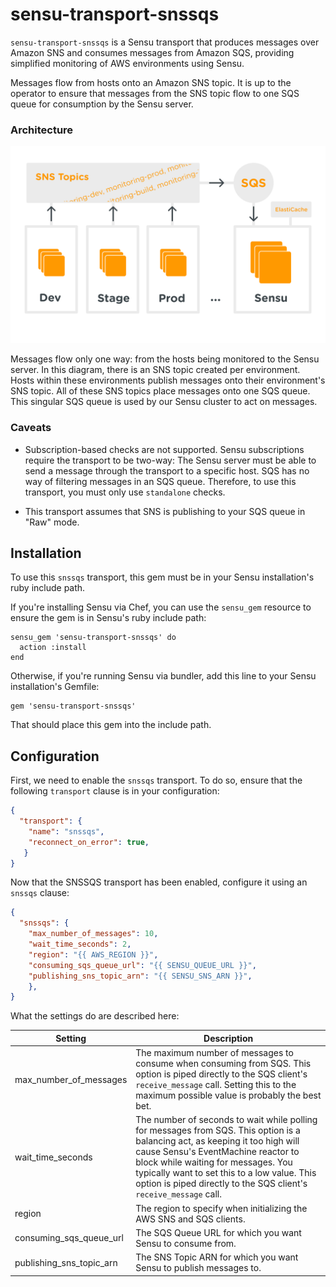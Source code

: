 # sensu-transport-snssqs

`sensu-transport-snssqs` is a Sensu transport that produces messages over Amazon SNS and consumes messages from Amazon SQS, providing simplified monitoring of AWS environments using Sensu.

Messages flow from hosts onto an Amazon SNS topic. It is up to the operator to ensure that messages from the SNS topic flow to one SQS queue for consumption by the Sensu server.

### Architecture

![architecture diag](arch.png)

Messages flow only one way: from the hosts being monitored to the Sensu server. In this diagram, there is an SNS topic created per environment. Hosts within these environments publish messages onto their environment's SNS topic. All of these SNS topics place messages onto one SQS queue. This singular SQS queue is used by our Sensu cluster to act on messages.

### Caveats

- Subscription-based checks are not supported. Sensu subscriptions require the transport to be two-way: The Sensu server must be able to send a message through the transport to a specific host. SQS has no way of filtering messages in an SQS queue. Therefore, to use this transport, you must only use `standalone` checks.

- This transport assumes that SNS is publishing to your SQS queue in "Raw" mode.

## Installation

To use this `snssqs` transport, this gem must be in your Sensu installation's ruby include path.

If you're installing Sensu via Chef, you can use the `sensu_gem` resource to ensure the gem is in Sensu's ruby include path:

```
sensu_gem 'sensu-transport-snssqs' do
  action :install
end
```

Otherwise, if you're running Sensu via bundler, add this line to your Sensu installation's Gemfile:

```
gem 'sensu-transport-snssqs'
```

That should place this gem into the include path.

## Configuration

First, we need to enable the `snssqs` transport. To do so, ensure that the following `transport` clause is in your configuration:

```json
{
  "transport": {
    "name": "snssqs",
    "reconnect_on_error": true,
   }
}
```
Now that the SNSSQS transport has been enabled, configure it using an `snssqs` clause:

```json
{
  "snssqs": {
    "max_number_of_messages": 10,
    "wait_time_seconds": 2,
    "region": "{{ AWS_REGION }}",
    "consuming_sqs_queue_url": "{{ SENSU_QUEUE_URL }}",
    "publishing_sns_topic_arn": "{{ SENSU_SNS_ARN }}",
    },
}
```

What the settings do are described here:

| Setting                  | Description                                                                                                                                                                                                                                                                                                                  |
|--------------------------|------------------------------------------------------------------------------------------------------------------------------------------------------------------------------------------------------------------------------------------------------------------------------------------------------------------------------|
| max_number_of_messages   | The maximum number of messages to consume when consuming from SQS. This option is piped directly to the SQS client's `receive_message` call. Setting this to the maximum possible value is probably the best bet.                                                                                                                                                                                 |
| wait_time_seconds        | The number of seconds to wait while polling for messages from SQS. This option is a balancing act, as keeping it too high will cause Sensu's EventMachine reactor to block while waiting for messages. You typically want to set this to a low value. This option is piped directly to the SQS client's `receive_message` call. |
| region                   | The region to specify when initializing the AWS SNS and SQS clients.                                                                                                                                                                                                                                                         |
| consuming_sqs_queue_url  | The SQS Queue URL for which you want Sensu to consume from.                                                                                                                                                                                                                                                                  |
| publishing_sns_topic_arn | The SNS Topic ARN for which you want Sensu to publish messages to.                                                                                                                                                                                                                                                           |
